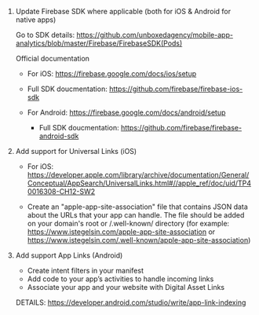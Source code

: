 1. Update Firebase SDK where applicable (both for iOS & Android for native apps)

	Go to SDK details: https://github.com/unboxedagency/mobile-app-analytics/blob/master/Firebase/FirebaseSDK(Pods)

	Official documentation
	
	- For iOS: https://firebase.google.com/docs/ios/setup
		
	- Full SDK doucmentation: https://github.com/firebase/firebase-ios-sdk
  
  	- For Android: https://firebase.google.com/docs/android/setup
  
    	- Full SDK doucmentation: https://github.com/firebase/firebase-android-sdk
    
    
2. Add support for Universal Links (iOS)

	- For iOS: https://developer.apple.com/library/archive/documentation/General/Conceptual/AppSearch/UniversalLinks.html#//apple_ref/doc/uid/TP40016308-CH12-SW2
	
	- Create an "apple-app-site-association" file that contains JSON data about the URLs that your app can handle. The file should be added on your domain's root or /.well-known/ directory (for example: https://www.istegelsin.com/apple-app-site-association or https://www.istegelsin.com/.well-known/apple-app-site-association)

3.  Add support App Links (Android)

	- Create intent filters in your manifest
	- Add code to your app’s activities to handle incoming links
	- Associate your app and your website with Digital Asset Links
	
	DETAILS: https://developer.android.com/studio/write/app-link-indexing
